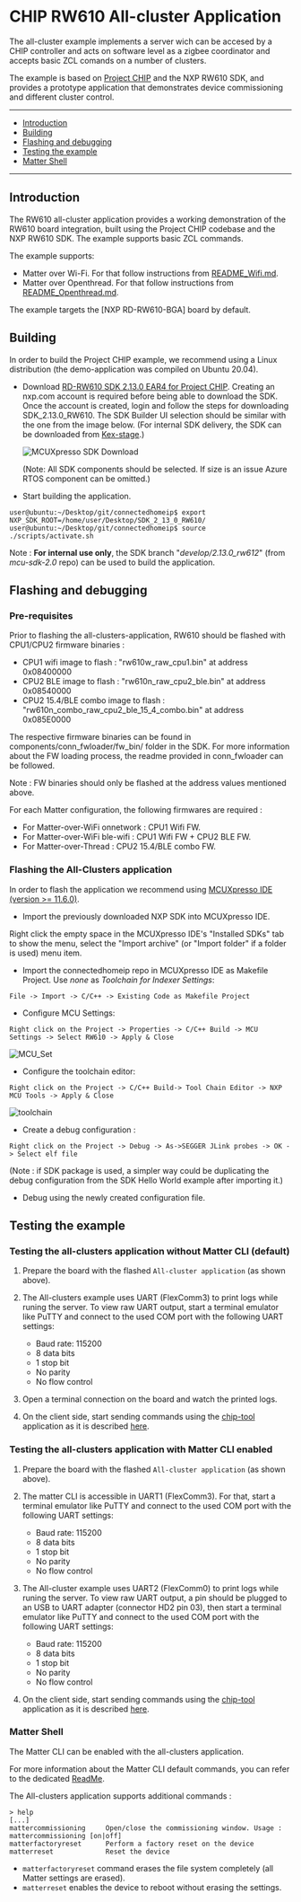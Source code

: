 # CHIP RW610 All-cluster Application

The all-cluster example implements a server wich can be accesed by a CHIP controller and acts 
on software level as a zigbee coordinator and accepts basic ZCL comands on a number of clusters.

The example is based on
[Project CHIP](https://github.com/project-chip/connectedhomeip) and the NXP RW610 SDK,
and provides a prototype application that demonstrates device commissioning and different cluster
control.




<hr>

-   [Introduction](#intro)
-   [Building](#building)
-   [Flashing and debugging](#flashdebug)
-   [Testing the example](#testing-the-example)
-   [Matter Shell](#matter-shell)

<hr>

<a name="intro"></a>

## Introduction

The RW610 all-cluster application provides a working demonstration of the
RW610 board integration, built using the Project CHIP codebase and the NXP
RW610 SDK. The example supports basic ZCL commands.

The example supports:

- Matter over Wi-Fi. For that follow instructions from [README_Wifi.md][README_Wifi.md].
- Matter over Openthread. For that follow instructions from [README_Openthread.md][README_Openthread.md].

[README_Wifi.md]: README_Wifi.md
[README_Openthread.md]: README_Openthread.md

The example targets the
[NXP RD-RW610-BGA]
board by default.


<a name="building"></a>

## Building

In order to build the Project CHIP example, we recommend using a Linux
distribution (the demo-application was compiled on Ubuntu 20.04).

-   Download [RD-RW610 SDK 2.13.0 EAR4 for Project CHIP](https://mcuxpresso.nxp.com/en/select).
    Creating an nxp.com account is required before being able to download the
    SDK. Once the account is created, login and follow the steps for downloading
    SDK_2.13.0_RW610. The SDK Builder UI selection should be similar with
    the one from the image below.
    (For internal SDK delivery, the SDK can be downloaded from [Kex-stage](https://kex-stage.nxp.com/).)

    ![MCUXpresso SDK Download](../../../../platform/nxp/rt/rw610/doc/images/mcux-sdk-download.PNG)

    (Note: All SDK components should be selected. If size is an issue Azure RTOS component can be omitted.)

-   Start building the application.

```
user@ubuntu:~/Desktop/git/connectedhomeip$ export NXP_SDK_ROOT=/home/user/Desktop/SDK_2_13_0_RW610/
user@ubuntu:~/Desktop/git/connectedhomeip$ source ./scripts/activate.sh
```

Note : **For internal use only**, the SDK branch "*develop/2.13.0_rw612*" (from *mcu-sdk-2.0* repo) can be used to build the application.

<a name="flashdebug"></a>

## Flashing and debugging

### Pre-requisites

Prior to flashing the all-clusters-application, RW610 should be flashed with CPU1/CPU2 firmware binaries :

- CPU1 wifi image to flash : "rw610w_raw_cpu1.bin" at address 0x08400000
- CPU2 BLE image to flash : "rw610n_raw_cpu2_ble.bin" at address 0x08540000
- CPU2 15.4/BLE combo image to flash : "rw610n_combo_raw_cpu2_ble_15_4_combo.bin" at address 0x085E0000

The respective firmware binaries can be found in components/conn_fwloader/fw_bin/ folder in the SDK. For more information about the FW loading process, the readme provided in conn_fwloader can be followed.

Note : FW binaries should only be flashed at the address values mentioned above.

For each Matter configuration, the following firmwares are required : 

- For Matter-over-WiFi onnetwork : CPU1 Wifi FW.
- For Matter-over-WiFi ble-wifi : CPU1 Wifi FW + CPU2 BLE FW.
- For Matter-over-Thread : CPU2 15.4/BLE combo FW.

### Flashing the All-Clusters application

In order to flash the application we recommend using
[MCUXpresso IDE (version >= 11.6.0)](https://www.nxp.com/design/software/development-software/mcuxpresso-software-and-tools-/mcuxpresso-integrated-development-environment-ide:MCUXpresso-IDE).

- Import the previously downloaded NXP SDK into MCUXpresso IDE.

Right click the empty space in the MCUXpresso IDE's "Installed SDKs" tab to show the menu, select the "Import archive" (or "Import folder" if a folder is used) menu item.


-   Import the connectedhomeip repo in MCUXpresso IDE as Makefile Project. Use _none_ as _Toolchain for Indexer Settings_:

```
File -> Import -> C/C++ -> Existing Code as Makefile Project
```

- Configure MCU Settings:

```
Right click on the Project -> Properties -> C/C++ Build -> MCU Settings -> Select RW610 -> Apply & Close
```

![MCU_Set](../../../../platform/nxp/rt/rw610/doc/images/mcu-set.PNG)

- Configure the toolchain editor:

```
Right click on the Project -> C/C++ Build-> Tool Chain Editor -> NXP MCU Tools -> Apply & Close
```

![toolchain](../../../../platform/nxp/rt/rw610/doc/images/toolchain.JPG)

- Create a debug configuration :

```
Right click on the Project -> Debug -> As->SEGGER JLink probes -> OK -> Select elf file
```
(Note : if SDK package is used, a simpler way could be duplicating the debug configuration from the SDK Hello World example after importing it.)

- Debug using the newly created configuration file.

<a name="testing-the-example"></a>

## Testing the example
### Testing the all-clusters application without Matter CLI (default)

1. Prepare the board with the flashed `All-cluster application` (as shown above). 
2. The All-clusters example uses UART (FlexComm3) to print logs while runing the server. To view raw UART output, start a terminal emulator like PuTTY and connect to the used COM port with the following UART settings:

   - Baud rate: 115200
   - 8 data bits
   - 1 stop bit
   - No parity
   - No flow control

3. Open a terminal connection on the board and watch the printed logs.

4. On the client side, start sending commands using the [chip-tool](../../../../../examples/chip-tool)  application as it is described [here](../../../../../examples/chip-tool/README.md#using-the-client-to-send-matter-commands).

### Testing the all-clusters application with Matter CLI enabled
1. Prepare the board with the flashed `All-cluster application` (as shown above).
2. The matter CLI is accessible in UART1 (FlexComm3). For that, start a terminal emulator like PuTTY and connect to the used COM port with the following UART settings:

   - Baud rate: 115200
   - 8 data bits
   - 1 stop bit
   - No parity
   - No flow control

3. The All-cluster example uses UART2 (FlexComm0) to print logs while runing the server. To view raw UART output, a pin should be plugged to an USB to UART adapter (connector HD2 pin 03), then start a terminal emulator like PuTTY and connect to the used COM port with the following UART settings:

   - Baud rate: 115200
   - 8 data bits
   - 1 stop bit
   - No parity
   - No flow control

4. On the client side, start sending commands using the [chip-tool](../../../../../examples/chip-tool)  application as it is described [here](../../../../../examples/chip-tool/README.md#using-the-client-to-send-matter-commands).

### Matter Shell

The Matter CLI can be enabled with the all-clusters application.

For more information about the Matter CLI default commands, you can refer to the dedicated [ReadMe](../../../../shell/README.md).

The All-clusters application supports additional commands :
```
> help
[...]
mattercommissioning     Open/close the commissioning window. Usage : mattercommissioning [on|off]
matterfactoryreset      Perform a factory reset on the device
matterreset             Reset the device
```
- ```matterfactoryreset``` command erases the file system completely (all Matter settings are erased).
- ```matterreset``` enables the device to reboot without erasing the settings.
